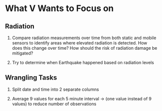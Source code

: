 # What V Wants to Focus on 

## Radiation 

1. Compare radiation measurements over time from both static and mobile sensors to identify areas where elevated radiation is detected. How does this change over time? How should the risk of radiation damage be mitigated?

2. Try to determine when Earthquake happened based on radiation levels 

## Wrangling Tasks 

1. Split date and time into 2 separate columns

2. Average 9 values for each 5 minute interval -> (one value instead of 9 values) to reduce number of observations 
